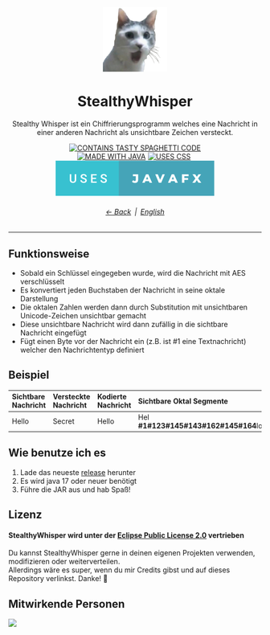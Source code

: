 <!-- Deutsche README Datei des StealthyWhisper Projekts in markdown geschrieben -->
<div align="center">

<img src="./src/main/resources/com/traube/stealthywhispergui/app-icon.png" alt="Wow&#8230; solch Leer!" title="StealthyWhisper Icon" width="128">
<h1>StealthyWhisper</h1>

Stealthy Whisper ist ein Chiffrierungsprogramm welches eine Nachricht in einer anderen Nachricht als unsichtbare Zeichen versteckt.

[![CONTAINS TASTY SPAGHETTI CODE](https://forthebadge.com/images/badges/contains-tasty-spaghetti-code.svg)](../../tree/master/src/main/java/com/traube/stealthywhispergui)   
[![MADE WITH JAVA](https://forthebadge.com/images/badges/made-with-java.svg)](https://www.java.com/)&emsp13;[![USES CSS](https://forthebadge.com/images/badges/uses-css.svg)](https://www.w3.org/Style/CSS/)&emsp13;[![USES JAVAFX](./assets/badges/USES_JAVAFX.svg)](https://openjfx.io/)

###### [← Back](./#readme)&ensp;|&ensp;[English](./README.md)
</div>

---

## Funktionsweise

- Sobald ein Schl⁡⁤⁡⁤‌⁠⁡⁤‍​⁡⁤‍​⁡⁤‍⁠⁡⁤‍⁣⁡﻿⁢⁡‌﻿⁡‌﻿⁡⁤﻿⁤⁡⁤‌﻿⁡⁤‍‌⁡⁤‍​⁡⁤‍‌⁡‌‍⁡⁤​⁢⁡⁤​‌⁡‌﻿⁡⁤﻿⁠⁡⁤‍‍⁡⁤⁠‍⁡⁤⁣⁢⁡⁤‌⁢⁡⁤‌﻿⁡‍‌⁡⁤⁢⁠⁡⁤​﻿⁡⁤⁠﻿⁡‍⁠üssel eingegeben wurde, wird die Nachricht mit AES verschlüsselt
- Es konvertiert jeden Buchstaben der Nachricht in seine oktale Darstellung
- Die oktalen Zahlen werden dann durch Substitution mit unsichtbaren Unicode-Zeichen unsichtbar gemacht
- Diese unsichtbare Nachricht wird dann zufällig in die sichtbare Nachricht eingefügt
- Fügt einen Byte vor der Nachricht ein (z.B. ist #1 eine Textnachricht) welcher den Nachrichtentyp definiert


## Beispiel

| Sichtbare Nachricht | Versteckte Nachricht | Kodierte Nachricht              | Sichtbare Oktal Segmente                   |
|:--------------------|:---------------------|:--------------------------------|:-------------------------------------------|
| Hello               | Secret               | Hel⁡⁤⁡⁤⁢⁣⁡⁤​‌⁡⁤​⁣⁡⁤‍⁢⁡⁤​‌⁡⁤‍​lo | Hel&#8203;**#1#123#145#143#162#145#164**lo |


## Wie benutze ich es

1. Lade das neueste [release](../../releases) herunter
2. Es wird java 17 oder neuer benötigt
4. Führe die JAR aus und hab Spaß!


## Lizenz

#### StealthyWhisper wird unter der [Eclipse Public License 2.0](./LICENSE) vertrieben

Du kannst StealthyWhisper gerne in deinen eigenen Projekten verwenden, modifizieren oder weiterverteilen.  
Allerdings wäre es super, wenn du mir Credits gibst und auf dieses Repository verlinkst. Danke! &#128578;

## Mitwirkende Personen

<a href="../../graphs/contributors" target="_blank">
  <img src="https://contrib.rocks/image?repo=Traube1000101/StealthyWhisperGUI" />
</a>
